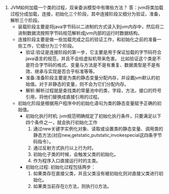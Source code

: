 1. JVM如何加载一个类的过程，双亲委派模型中有哪些方法？
答：jvm将类加载过程分成加载，连接，初始化三个阶段，其中连接阶段又细分为验证，准备，解析三个阶段。
    - 装载阶段主要是将java字节码以二进制的方式读入到jvm内存中，然后将二进制数据流按照字节码规范解析成jvm内部的运行时数据结构。
    - 连接阶段主要是做一些加载完成之后的验证工作，和初始化之前的准备一些工作，它细分为三个阶段。
        + 验证:验证是连接阶段的第一步，它主要是用于保证加载的字节码符合java语言的规范，并且不会给虚拟机带来危害。
            比如验证这个类是不是符合字节码的格式、变量与方法是不是有重复、数据类型是不是有效、继承与实现是否合乎标准等等。
        + 准备:准备阶段主要是为类的静态变量分配内存，并设置jvm默认的初始值。对于非静态的变量，则不会为它们分配内存。
        + 解析:解析过程就是查找类的常量池中的类，字段，方法，接口的符号引用，将他们替换成直接引用的过程。
    - 初始化阶段是根据用户程序中的初始化语句为类的静态变量赋予正确的初始值。
        +  初始化执行时机:
           jvm规范明确规定了初始化执行条件，只要满足以下四个条件之一，就会执行初始化工作
           1. 通过new关键字实例化对象、读取或设置类的静态变量、调用类的静态方法(对应new,getstatic,putstatic,invokespecial这四条字节码指令）。
           2. 通过反射方式执行以上行为时。
           3. 初始化子类的时候，会触发父类的初始化。
           4. 作为程序入口直接运行时的主类。
        + 初始化过程:
            初始化过程包括两步：
           1. 如果类存在直接父类，并且父类没有被初始化则对直接父类进行初始化。
           2. 如果类当前存在<clinit>()方法，则执行<clinit>()方法。